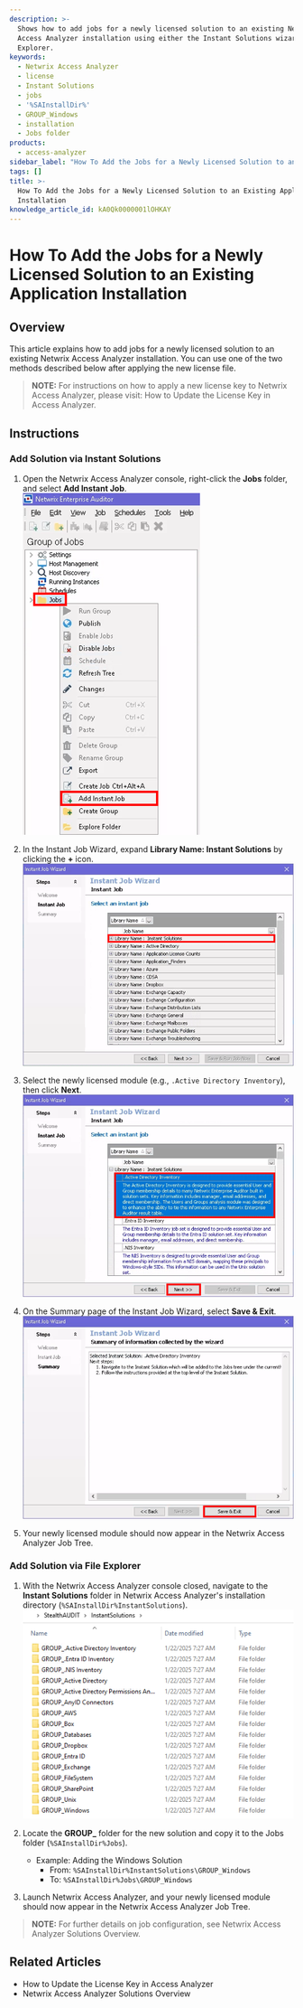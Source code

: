 ```yaml
---
description: >-
  Shows how to add jobs for a newly licensed solution to an existing Netwrix
  Access Analyzer installation using either the Instant Solutions wizard or File
  Explorer.
keywords:
  - Netwrix Access Analyzer
  - license
  - Instant Solutions
  - jobs
  - '%SAInstallDir%'
  - GROUP_Windows
  - installation
  - Jobs folder
products:
  - access-analyzer
sidebar_label: "How To Add the Jobs for a Newly Licensed Solution to an Existing Application Installation"
tags: []
title: >-
  How To Add the Jobs for a Newly Licensed Solution to an Existing Application
  Installation
knowledge_article_id: kA0Qk0000001lOHKAY
---
```


# How To Add the Jobs for a Newly Licensed Solution to an Existing Application Installation

## Overview

This article explains how to add jobs for a newly licensed solution to an existing Netwrix Access Analyzer installation. You can use one of the two methods described below after applying the new license file.

> **NOTE:** For instructions on how to apply a new license key to Netwrix Access Analyzer, please visit: How to Update the License Key in Access Analyzer.

## Instructions

### Add Solution via Instant Solutions

1. Open the Netwrix Access Analyzer console, right-click the **Jobs** folder, and select **Add Instant Job**.  
   ![image](images/ka0Qk000000DDCL_0EMQk00000Bv4AE.png)

2. In the Instant Job Wizard, expand **Library Name: Instant Solutions** by clicking the **+** icon.
   ![Instant Solutions library with newly licensed module selected](images/ka0Qk000000DDCL_0EMQk00000BvBy5.png)

3. Select the newly licensed module (e.g., `.Active Directory Inventory`), then click **Next**.  
   ![image](images/ka0Qk000000DDCL_0EMQk00000BvEJF.png)

4. On the Summary page of the Instant Job Wizard, select **Save & Exit**.  
   ![Summary page of Instant Job Wizard with Save & Exit button highlighted](images/ka0Qk000000DDCL_0EMQk00000Bv76U.png)

5. Your newly licensed module should now appear in the Netwrix Access Analyzer Job Tree.

### Add Solution via File Explorer

1. With the Netwrix Access Analyzer console closed, navigate to the **Instant Solutions** folder in Netwrix Access Analyzer's installation directory (`%SAInstallDir%InstantSolutions`).  
   ![Instant Solutions folder in installation directory](images/ka0Qk000000DDCL_0EMQk00000ArqFd.png)

2. Locate the **GROUP_** folder for the new solution and copy it to the Jobs folder (`%SAInstallDir%Jobs`).

   - Example: Adding the Windows Solution
     - From: `%SAInstallDir%InstantSolutions\GROUP_Windows`
     - To: `%SAInstallDir%Jobs\GROUP_Windows`

3. Launch Netwrix Access Analyzer, and your newly licensed module should now appear in the Netwrix Access Analyzer Job Tree.

> **NOTE:** For further details on job configuration, see Netwrix Access Analyzer Solutions Overview.

## Related Articles

- How to Update the License Key in Access Analyzer
- Netwrix Access Analyzer Solutions Overview
